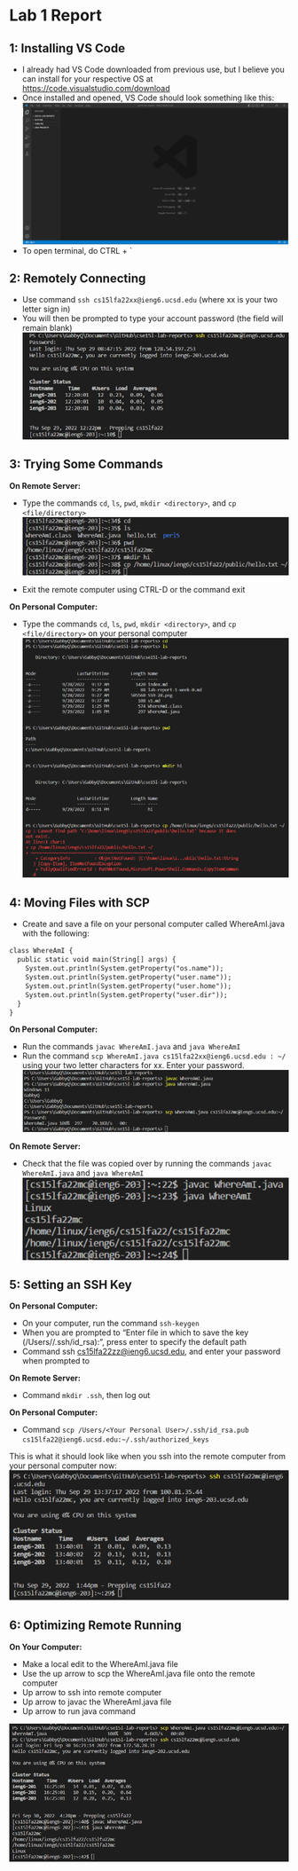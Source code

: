 # Lab 1 Report
## 1: Installing VS Code
- I already had VS Code downloaded from previous use, but I believe you can install for your respective OS at https://code.visualstudio.com/download 
- Once installed and opened, VS Code should look something like this:
![VS Code Starting Screen](img1.png)
- To open terminal, do CTRL + `

## 2: Remotely Connecting
- Use command `ssh cs15lfa22xx@ieng6.ucsd.edu` (where xx is your two letter sign in)
- You will then be prompted to type your account password (the field will remain blank)
  ![SSH](img2.png)

## 3: Trying Some Commands
**On Remote Server:**
- Type the commands `cd`, `ls`, `pwd`, `mkdir <directory>`, and `cp <file/directory>`
![Commands on Remote Computer](img3.png)

- Exit the remote computer using CTRL-D or the command exit

**On Personal Computer:**
- Type the commands `cd`, `ls`, `pwd`, `mkdir <directory>`, and `cp <file/directory>` on your personal computer
![Commands on Personal Computer](img4.png)

## 4: Moving Files with SCP
- Create and save a file on your personal computer called WhereAmI.java with the following:
```
class WhereAmI {
  public static void main(String[] args) {
    System.out.println(System.getProperty("os.name"));
    System.out.println(System.getProperty("user.name"));
    System.out.println(System.getProperty("user.home"));
    System.out.println(System.getProperty("user.dir"));
  }
}
```

**On Personal Computer:**
- Run the commands `javac WhereAmI.java` and `java WhereAmI`
- Run the command `scp WhereAmI.java cs15lfa22xx@ieng6.ucsd.edu : ~/ `using your two letter characters for xx. Enter your password.
![](img6.png)

**On Remote Server:**
- Check that the file was copied over by running the commands `javac WhereAmI.java` and `java WhereAmI`
![](img7.png)

## 5: Setting an SSH Key
**On Personal Computer:**
- On your computer, run the command `ssh-keygen`
- When you are prompted to “Enter file in which to save the key (/Users/<Your User>/.ssh/id_rsa):”, press enter to specify the default path
- Command ssh cs15lfa22zz@ieng6.ucsd.edu, and enter your password when prompted to

**On Remote Server:**
- Command `mkdir .ssh`,  then log out

**On Personal Computer:**
- Command `scp /Users/<Your Personal User>/.ssh/id_rsa.pub cs15lfa22@ieng6.ucsd.edu:~/.ssh/authorized_keys`

This is what it should look like when you ssh into the remote computer from your personal computer now:
![With SSH Key](img8.png)

## 6: Optimizing Remote Running
**On Your Computer:**
- Make a local edit to the WhereAmI.java file
- Use the up arrow to scp the WhereAmI.java file onto the remote computer
- Up arrow to ssh into remote computer
- Up arrow to javac the WhereAmI.java file
- Up arrow to run java command

![Remote Running](img9.png)
